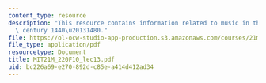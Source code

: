 ```yaml
---
content_type: resource
description: "This resource contains information related to music in the mid-fifteenth\
  \ century 1440\u20131480."
file: https://ol-ocw-studio-app-production.s3.amazonaws.com/courses/21m-220-early-music-fall-2010/bc226a69e270892dc85ea414d412ad34_MIT21M_220F10_lec13.pdf
file_type: application/pdf
resourcetype: Document
title: MIT21M_220F10_lec13.pdf
uid: bc226a69-e270-892d-c85e-a414d412ad34
---
```

